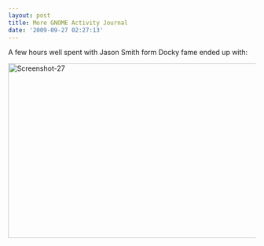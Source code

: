 ```yaml
---
layout: post
title: More GNOME Activity Journal
date: '2009-09-27 02:27:13'
---
```


A few hours well spent with Jason Smith form Docky fame ended up with:

<a href="http://geekyogre.com/content/images/2009/09/Screenshot-27.png"><img class="alignnone size-full wp-image-854" title="Screenshot-27" src="http://geekyogre.com/content/images/2009/09/Screenshot-27.png" alt="Screenshot-27" width="532" height="356" /></a>